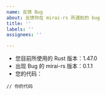 ```yaml
---
name: 反馈 Bug
about: 反馈你在 mirai-rs 所遇到的 bug
title: ''
labels: ''
assignees: ''

---
```


<!--
请根据您的环境信息替换以下在冒号之后的默认值
-->
* 您目前所使用的 Rust 版本：1.47.0
* 出现 Bug 的 mirai-rs 版本：0.1.1
* 您的代码： 
<!--
注意！代码必须用三个 '`' 包围起来，否则将被删除，无论你写的东西多么有帮助。
-->
```
// 你的代码
```
